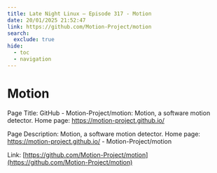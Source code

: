 ```yaml
---
title: Late Night Linux – Episode 317 - Motion
date: 20/01/2025 21:52:47
link: https://github.com/Motion-Project/motion
search:
  exclude: true
hide:
  - toc
  - navigation
---
```


# Motion

Page Title: GitHub - Motion-Project/motion: Motion, a software motion detector.     Home page:  https://motion-project.github.io/

Page Description: Motion, a software motion detector.     Home page:  https://motion-project.github.io/ - Motion-Project/motion 

Link: [https://github.com/Motion-Project/motion](https://github.com/Motion-Project/motion)